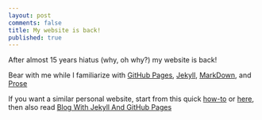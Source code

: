 ```yaml
---
layout: post
comments: false
title: My website is back!
published: true
---
```


After almost 15 years hiatus (why, oh why?) my website is back!

Bear with me while I familiarize with
[GitHub Pages](https://pages.github.com/),
[Jekyll](https://jekyllrb.com/),
[MarkDown](https://markdowntutorial.com/), and [Prose](https://prose.io)

If you want a similar personal website, start from this quick
[how-to](https://hackernoon.com/how-to-set-up-godaddy-domain-with-github-pages-a9300366c7b)
or
[here](https://medium.com/@vovakuzmenkov/get-a-website-with-github-pages-9151ed636446), then also read
[Blog With Jekyll And GitHub Pages](https://www.smashingmagazine.com/2014/08/build-blog-jekyll-github-pages/)
